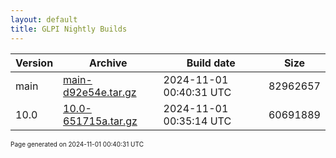 ```yaml
---
layout: default
title: GLPI Nightly Builds
---
```


Version|Archive|Build date|Size
---|---|---|---
main|[main-d92e54e.tar.gz](main-d92e54e.tar.gz)|2024-11-01 00:40:31 UTC|82962657
10.0|[10.0-651715a.tar.gz](10.0-651715a.tar.gz)|2024-11-01 00:35:14 UTC|60691889

<font size="1">Page generated on 2024-11-01 00:40:31 UTC</font>
